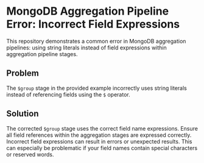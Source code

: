 # MongoDB Aggregation Pipeline Error: Incorrect Field Expressions

This repository demonstrates a common error in MongoDB aggregation pipelines: using string literals instead of field expressions within aggregation pipeline stages.

## Problem
The `$group` stage in the provided example incorrectly uses string literals instead of referencing fields using the `$` operator.

## Solution
The corrected `$group` stage uses the correct field name expressions. Ensure all field references within the aggregation stages are expressed correctly.  Incorrect field expressions can result in errors or unexpected results. This can especially be problematic if your field names contain special characters or reserved words.